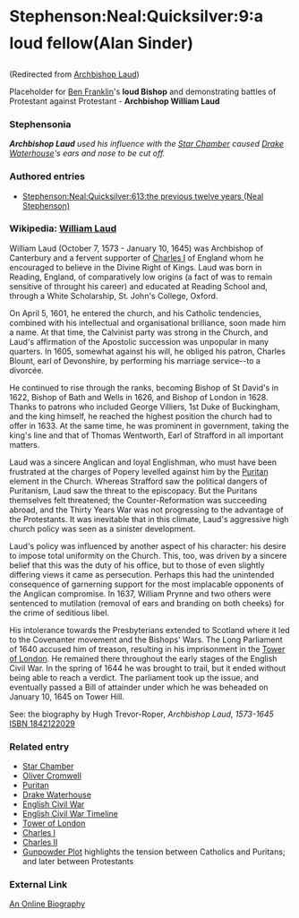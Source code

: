 
# Stephenson:Neal:Quicksilver:9:a loud fellow(Alan Sinder)

(Redirected from [Archbishop Laud](/archbishop-laud))

Placeholder for [Ben Franklin](/ben-franklin)'s **loud Bishop** and demonstrating battles of Protestant against Protestant - **Archbishop William Laud**
### Stephensonia


***Archbishop Laud** used his influence with the [Star Chamber](/star-chamber) caused [Drake Waterhouse](/stephenson-neal-quicksilver-drake-waterhouse)'s ears and nose to be cut off.*

### Authored entries


* [Stephenson:Neal:Quicksilver:613:the previous twelve years (Neal Stephenson)](/stephenson-neal-quicksilver-613-the-previous-twelve-years-neal-stephenson)


### Wikipedia: [William Laud](/http-en-wikipedia-org-wiki-william-laud)


William Laud (October 7, 1573 - January 10, 1645) was Archbishop of Canterbury and a fervent supporter of [Charles I](/charles-i) of England whom he encouraged to believe in the Divine Right of Kings. Laud was born in Reading, England, of comparatively low origins (a fact of was to remain sensitive of throught his career) and educated at Reading School and, through a White Scholarship, St. John's College, Oxford. 

On April 5, 1601, he entered the church, and his Catholic tendencies, combined with his intellectual and organisational brilliance, soon made him a name. At that time, the Calvinist party was strong in the Church, and Laud's affirmation of the Apostolic succession was unpopular in many quarters. In 1605, somewhat against his will, he obliged his patron, Charles Blount, earl of Devonshire, by performing his marriage service--to a divorcée. 

He continued to rise through the ranks, becoming Bishop of St David's in 1622, Bishop of Bath and Wells in 1626, and Bishop of London in 1628. Thanks to patrons who included George Villiers, 1st Duke of Buckingham, and the king himself, he reached the highest position the church had to offer in 1633. At the same time, he was prominent in government, taking the king's line and that of Thomas Wentworth, Earl of Strafford in all important matters. 

Laud was a sincere Anglican and loyal Englishman, who must have been frustrated at the charges of Popery levelled against him by the [Puritan](/puritan) element in the Church. Whereas Strafford saw the political dangers of Puritanism, Laud saw the threat to the episcopacy. But the Puritans themselves felt threatened; the Counter-Reformation was succeeding abroad, and the Thirty Years War was not progressing to the advantage of the Protestants. It was inevitable that in this climate, Laud's aggressive high church policy was seen as a sinister development. 

Laud's policy was influenced by another aspect of his character: his desire to impose total uniformity on the Church. This, too, was driven by a sincere belief that this was the duty of his office, but to those of even slightly differing views it came as persecution. Perhaps this had the unintended consequence of garnerning support for the most implacable opponents of the Anglican compromise. In 1637, William Prynne and two others were sentenced to mutilation (removal of ears and branding on both cheeks) for the crime of seditious libel. 

His intolerance towards the Presbyterians extended to Scotland where it led to the Covenanter movement and the Bishops' Wars. The Long Parliament of 1640 accused him of treason, resulting in his imprisonment in the [Tower of London](/tower-of-london). He remained there throughout the early stages of the English Civil War. In the spring of 1644 he was brought to trail, but it ended without being able to reach a verdict. The parliament took up the issue, and eventually passed a Bill of attainder under which he was beheaded on January 10, 1645 on Tower Hill. 

See: the biography by Hugh Trevor-Roper, *Archbishop Laud, 1573-1645* [ISBN 1842122029](/)

### Related entry


* [Star Chamber](/star-chamber)
* [Oliver Cromwell](/oliver-cromwell)
* [Puritan](/puritan)
* [Drake Waterhouse](/stephenson-neal-quicksilver-drake-waterhouse)
* [English Civil War](/english-civil-war)
* [English Civil War Timeline](/english-civil-war-timeline)
* [Tower of London](/tower-of-london)
* [Charles I](/charles-i)
* [Charles II](/charles-ii)
* [Gunpowder Plot](/gunpowder-plot) highlights the tension between Catholics and Puritans; and later between Protestants


### External Link


[An Online Biography](/http-www-berkshirehistory-com-bios-wmlaud-index-html)

